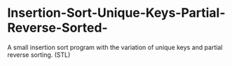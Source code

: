 # Insertion-Sort-Unique-Keys-Partial-Reverse-Sorted-
A small insertion sort program with the variation of unique keys and partial reverse sorting. (STL)
